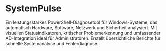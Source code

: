 # SystemPulse
Ein leistungsstarkes PowerShell-Diagnosetool für Windows-Systeme, das automatisch Hardware, Software, Netzwerk und Sicherheit analysiert. Mit visuellen Statusindikatoren, kritischer Problemerkennung und umfassender AD-Integration ideal für Administratoren. Erstellt übersichtliche Berichte für schnelle Systemanalyse und Fehlerdiagnose.
